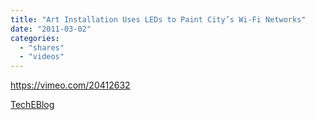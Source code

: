 ```yaml
---
title: "Art Installation Uses LEDs to Paint City’s Wi-Fi Networks"
date: "2011-03-02"
categories: 
  - "shares"
  - "videos"
---
```


https://vimeo.com/20412632

[TechEBlog](http://www.techeblog.com/index.php/tech-gadget/art-installation-uses-leds-to-paint-city-s-wi-fi-networks)
